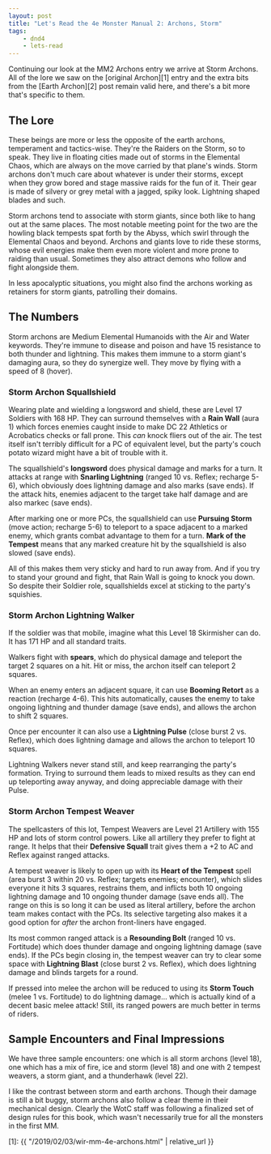 ```yaml
---
layout: post
title: "Let's Read the 4e Monster Manual 2: Archons, Storm"
tags:
    - dnd4
    - lets-read
---
```


Continuing our look at the MM2 Archons entry we arrive at Storm Archons. All of
the lore we saw on the [original Archon][1] entry and the extra bits from the
[Earth Archon][2] post remain valid here, and there's a bit more that's specific
to them.

## The Lore

These beings are more or less the opposite of the earth archons, temperament and
tactics-wise. They're the Raiders on the Storm, so to speak. They live in
floating cities made out of storms in the Elemental Chaos, which are always on
the move carried by that plane's winds. Storm archons don't much care about
whatever is under their storms, except when they grow bored and stage massive
raids for the fun of it. Their gear is made of silvery or grey metal with a
jagged, spiky look. Lightning shaped blades and such.

Storm archons tend to associate with storm giants, since both like to hang out
at the same places. The most notable meeting point for the two are the howling
black tempests spat forth by the Abyss, which swirl through the Elemental Chaos
and beyond. Archons and giants love to ride these storms, whose evil energies
make them even more violent and more prone to raiding than usual. Sometimes they
also attract demons who follow and fight alongside them.

In less apocalyptic situations, you might also find the archons working as
retainers for storm giants, patrolling their domains.

## The Numbers

Storm archons are Medium Elemental Humanoids with the Air and Water
keywords. They're immune to disease and poison and have 15 resistance to both
thunder and lightning. This makes them immune to a storm giant's damaging aura,
so they do synergize well. They move by flying with a speed of 8 (hover).

### Storm Archon Squallshield

Wearing plate and wielding a longsword and shield, these are Level 17 Soldiers
with 168 HP. They can surround themselves with a **Rain Wall** (aura 1) which
forces enemies caught inside to make DC 22 Athletics or Acrobatics checks or
fall prone. This _can_ knock fliers out of the air. The test itself isn't
terribly difficult for a PC of equivalent level, but the party's couch potato
wizard might have a bit of trouble with it.

The squallshield's **longsword** does physical damage and marks for a turn. It
attacks at range with **Snarling Lightning** (ranged 10 vs. Reflex; recharge
5-6), which obviously does lightning damage and also marks (save ends). If the
attack hits, enemies adjacent to the target take half damage and are also markec
(save ends).

After marking one or more PCs, the squallshield can use **Pursuing Storm** (move
action; recharge 5-6) to teleport to a space adjacent to a marked enemy, which
grants combat advantage to them for a turn. **Mark of the Tempest** means that
any marked creature hit by the squallshield is also slowed (save ends).

All of this makes them very sticky and hard to run away from. And if you try to
stand your ground and fight, that Rain Wall is going to knock you down. So
despite their Soldier role, squallshields excel at sticking to the party's
squishies.

### Storm Archon Lightning Walker

If the soldier was that mobile, imagine what this Level 18 Skirmisher can do. It
has 171 HP and all standard traits.

Walkers fight with **spears**, which do physical damage and teleport the target
2 squares on a hit. Hit or miss, the archon itself can teleport 2 squares.

When an enemy enters an adjacent square, it can use **Booming Retort** as a
reaction (recharge 4-6). This hits automatically, causes the enemy to take
ongoing lightning and thunder damage (save ends), and allows the archon to shift
2 squares.

Once per encounter it can also use a **Lightning Pulse** (close burst 2
vs. Reflex), which does lightning damage and allows the archon to teleport 10
squares.

Lightning Walkers never stand still, and keep rearranging the party's
formation. Trying to surround them leads to mixed results as they can end up
teleporting away anyway, and doing appreciable damage with their Pulse.

### Storm Archon Tempest Weaver

The spellcasters of this lot, Tempest Weavers are Level 21 Artillery with 155 HP
and lots of storm control powers. Like all artillery they prefer to fight at
range. It helps that their **Defensive Squall** trait gives them a +2 to AC and
Reflex against ranged attacks.

A tempest weaver is likely to open up with its **Heart of the Tempest** spell
(area burst 3 within 20 vs. Reflex; targets enemies; encounter), which slides
everyone it hits 3 squares, restrains them, and inflicts both 10 ongoing
lightning damage and 10 ongoing thunder damage (save ends all). The range on
this is so long it can be used as literal artillery, before the archon team
makes contact with the PCs. Its selective targeting also makes it a good option
for _after_ the archon front-liners have engaged.

Its most common ranged attack is a **Resounding Bolt** (ranged 10 vs. Fortitude)
which does thunder damage and ongoing lightning damage (save ends). If the PCs
begin closing in, the tempest weaver can try to clear some space with
**Lightning Blast** (close burst 2 vs. Reflex), which does lightning damage and
blinds targets for a round.

If pressed into melee the archon will be reduced to using its **Storm Touch**
(melee 1 vs. Fortitude) to do lightning damage... which is actually kind of a
decent basic melee attack! Still, its ranged powers are much better in terms of
riders.

## Sample Encounters and Final Impressions

We have three sample encounters: one which is all storm archons (level 18), one
which has a mix of fire, ice and storm (level 18) and one with 2 tempest
weavers, a storm giant, and a thunderhawk (level 22).

I like the contrast between storm and earth archons. Though their damage is
still a bit buggy, storm archons also follow a clear theme in their mechanical
design. Clearly the WotC staff was following a finalized set of design rules for
this book, which wasn't necessarily true for all the monsters in the first MM.

[1]: {{ "/2019/02/03/wir-mm-4e-archons.html" | relative_url }}
